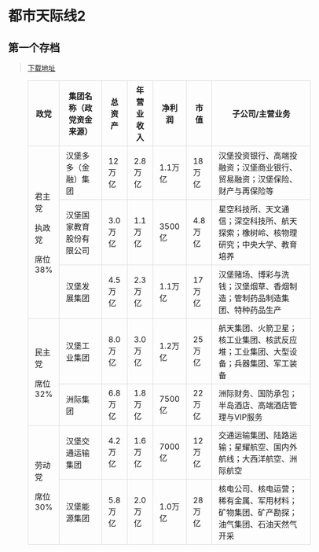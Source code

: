 # 都市天际线2

## 第一个存档

> [下载地址]()

<figure class="table" style="width:114.31%;">
      <table class="ck-table-resized">
        <colgroup>
          <col style="width:7.05%;">
            <col style="width:17.47%;">
              <col style="width:6.39%;">
                <col style="width:8.3%;">
                  <col style="width:6.46%;">
                    <col style="width:6.46%;">
                      <col style="width:47.87%;">
        </colgroup>
        <thead>
          <tr>
            <th style="border:1px solid rgb(221, 221, 221);padding:6px 13px;"><strong>政党</strong>
            </th>
            <th style="border:1px solid rgb(221, 221, 221);padding:6px 13px;"><strong>集团名称（政党资金来源）</strong>
            </th>
            <th style="border:1px solid rgb(221, 221, 221);padding:6px 13px;"><strong>总资产</strong>
            </th>
            <th style="border:1px solid rgb(221, 221, 221);padding:6px 13px;"><strong>年营业收入</strong>
            </th>
            <th style="border:1px solid rgb(221, 221, 221);padding:6px 13px;"><strong>净利润</strong>
            </th>
            <th style="border:1px solid rgb(221, 221, 221);padding:6px 13px;"><strong>市值</strong>
            </th>
            <th style="border:1px solid rgb(221, 221, 221);padding:6px 13px;"><strong>子公司/主营业务</strong>
            </th>
          </tr>
        </thead>
        <tbody>
          <tr>
            <td style="border:1px solid rgb(221, 221, 221);padding:6px 13px;" rowspan="3">
              <p>君主党</p>
              <p>执政党</p>
              <p>席位38%</p>
            </td>
            <td style="border:1px solid rgb(221, 221, 221);padding:6px 13px;">汉堡多多（金融）集团</td>
            <td style="border:1px solid rgb(221, 221, 221);padding:6px 13px;">12万亿</td>
            <td style="border:1px solid rgb(221, 221, 221);padding:6px 13px;">2.8万亿</td>
            <td style="border:1px solid rgb(221, 221, 221);padding:6px 13px;">1.1万亿</td>
            <td style="border:1px solid rgb(221, 221, 221);padding:6px 13px;">18万亿</td>
            <td style="border:1px solid rgb(221, 221, 221);padding:6px 13px;">汉堡投资银行、高端投融资；汉堡商业银行、贸易融资；汉堡保险、财产与再保险等</td>
          </tr>
          <tr>
            <td style="border:1px solid rgb(221, 221, 221);padding:6px 13px;">汉堡国家教育股份有限公司</td>
            <td style="border:1px solid rgb(221, 221, 221);padding:6px 13px;">3.0万亿</td>
            <td style="border:1px solid rgb(221, 221, 221);padding:6px 13px;">1.1万亿</td>
            <td style="border:1px solid rgb(221, 221, 221);padding:6px 13px;">3500亿</td>
            <td style="border:1px solid rgb(221, 221, 221);padding:6px 13px;">4.8万亿</td>
            <td style="border:1px solid rgb(221, 221, 221);padding:6px 13px;">星空科技所、天文通信；深空科技所、航天探索；橡树岭、核物理研究；中央大学、教育培养</td>
          </tr>
          <tr>
            <td style="border:1px solid rgb(221, 221, 221);padding:6px 13px;">汉堡发展集团</td>
            <td style="border:1px solid rgb(221, 221, 221);padding:6px 13px;">4.5万亿</td>
            <td style="border:1px solid rgb(221, 221, 221);padding:6px 13px;">2.3万亿</td>
            <td style="border:1px solid rgb(221, 221, 221);padding:6px 13px;">1.1万亿</td>
            <td style="border:1px solid rgb(221, 221, 221);padding:6px 13px;">17万亿</td>
            <td style="border:1px solid rgb(221, 221, 221);padding:6px 13px;">汉堡赌场、博彩与洗钱；汉堡烟草、香烟制造；管制药品制造集团、特种药品生产</td>
          </tr>
          <tr>
            <td style="border:1px solid rgb(221, 221, 221);padding:6px 13px;" rowspan="2">
              <p>民主党</p>
              <p>席位32%</p>
            </td>
            <td style="border:1px solid rgb(221, 221, 221);padding:6px 13px;">汉堡工业集团</td>
            <td style="border:1px solid rgb(221, 221, 221);padding:6px 13px;">8.0万亿</td>
            <td style="border:1px solid rgb(221, 221, 221);padding:6px 13px;">3.0万亿</td>
            <td style="border:1px solid rgb(221, 221, 221);padding:6px 13px;">1.2万亿</td>
            <td style="border:1px solid rgb(221, 221, 221);padding:6px 13px;">25万亿</td>
            <td style="border:1px solid rgb(221, 221, 221);padding:6px 13px;">航天集团、火箭卫星；核工业集团、核武反应堆；工业集团、大型设备；兵器集团、军工装备</td>
          </tr>
          <tr>
            <td style="border:1px solid rgb(221, 221, 221);padding:6px 13px;">洲际集团</td>
            <td style="border:1px solid rgb(221, 221, 221);padding:6px 13px;">6.8万亿</td>
            <td style="border:1px solid rgb(221, 221, 221);padding:6px 13px;">1.8万亿</td>
            <td style="border:1px solid rgb(221, 221, 221);padding:6px 13px;">7500亿</td>
            <td style="border:1px solid rgb(221, 221, 221);padding:6px 13px;">22万亿</td>
            <td style="border:1px solid rgb(221, 221, 221);padding:6px 13px;">洲际财务、国防承包；半岛酒店、高端酒店管理与VIP服务</td>
          </tr>
          <tr>
            <td style="border:1px solid rgb(221, 221, 221);padding:6px 13px;" rowspan="2">
              <p>劳动党</p>
              <p>席位30%</p>
            </td>
            <td style="border:1px solid rgb(221, 221, 221);padding:6px 13px;">汉堡交通运输集团</td>
            <td style="border:1px solid rgb(221, 221, 221);padding:6px 13px;">4.2万亿</td>
            <td style="border:1px solid rgb(221, 221, 221);padding:6px 13px;">1.6万亿</td>
            <td style="border:1px solid rgb(221, 221, 221);padding:6px 13px;">7000亿</td>
            <td style="border:1px solid rgb(221, 221, 221);padding:6px 13px;">12万亿</td>
            <td style="border:1px solid rgb(221, 221, 221);padding:6px 13px;">交通运输集团、陆路运输；星耀航空、国内外航线；大西洋航空、洲际航空</td>
          </tr>
          <tr>
            <td style="border:1px solid rgb(221, 221, 221);padding:6px 13px;">汉堡能源集团</td>
            <td style="border:1px solid rgb(221, 221, 221);padding:6px 13px;">5.8万亿</td>
            <td style="border:1px solid rgb(221, 221, 221);padding:6px 13px;">2.0万亿</td>
            <td style="border:1px solid rgb(221, 221, 221);padding:6px 13px;">1.0万亿</td>
            <td style="border:1px solid rgb(221, 221, 221);padding:6px 13px;">28万亿</td>
            <td style="border:1px solid rgb(221, 221, 221);padding:6px 13px;">核电公司、核电运营；稀有金属、军用材料；矿物集团、矿产勘探；油气集团、石油天然气开采</td>
          </tr>
        </tbody>
      </table>
    </figure>
